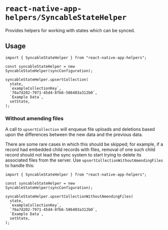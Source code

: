 # `react-native-app-helpers/SyncableStateHelper`

Provides helpers for working with states which can be synced.

## Usage

```tsx
import { SyncableStateHelper } from "react-native-app-helpers";

const syncableStateHelper = new SyncableStateHelper(syncConfiguration);

syncableStateHelper.upsertCollection(
  state,
  `exampleCollectionKey`,
  `76a7d202-7971-45d4-8fb6-586403a312b0`,
  `Example Data`,
  setState,
);
```

### Without amending files

A call to `upsertCollection` will enqueue file uploads and deletions based upon the differences between the new data and the previous data.

There are some rare cases in which this should be skipped; for example, if a record had embedded child records with files, removal of one such child record should not lead the sync system to start trying to delete its associated files from the server.  Use `upsertCollectionWithoutAmendingFiles` to handle this:

```tsx
import { SyncableStateHelper } from "react-native-app-helpers";

const syncableStateHelper = new SyncableStateHelper(syncConfiguration);

syncableStateHelper.upsertCollectionWithoutAmendingFiles(
  state,
  `exampleCollectionKey`,
  `76a7d202-7971-45d4-8fb6-586403a312b0`,
  `Example Data`,
  setState,
);
```
